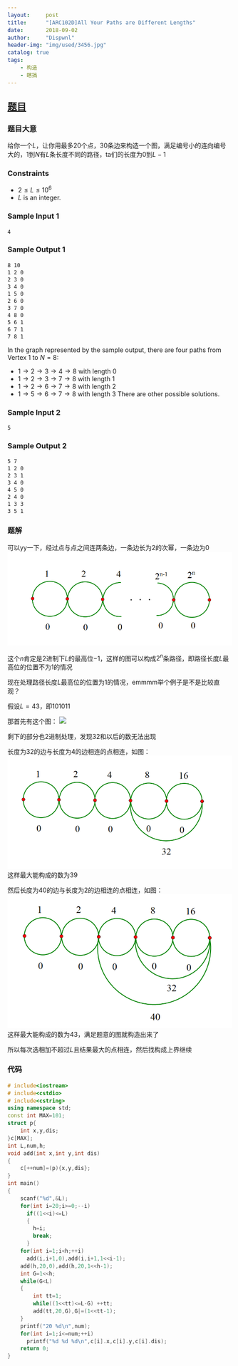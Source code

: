 ```yaml
---
layout:     post
title:      "[ARC102D]All Your Paths are Different Lengths"
date:       2018-09-02
author:     "Dispwnl"
header-img: "img/used/3456.jpg"
catalog: true
tags:
    - 构造
    - 瞎搞
---
```

## [题目](https://arc102.contest.atcoder.jp/tasks/arc102_b)
### 题目大意
给你一个$L$，让你用最多20个点，30条边来构造一个图，满足编号小的连向编号大的，$1$到$N$有$L$条长度不同的路径，ta们的长度为$0$到$L-1$

### Constraints
- $2≤L≤10^6$
- $L$ is an integer.

### Sample Input 1
```
4
```
### Sample Output 1
```
8 10
1 2 0
2 3 0
3 4 0
1 5 0
2 6 0
3 7 0
4 8 0
5 6 1
6 7 1
7 8 1
```

In the graph represented by the sample output, there are four paths from Vertex $1$ to $N=8$:

- $1 → 2 → 3 → 4 → 8$ with length $0$
- $1 → 2 → 3 → 7 → 8$ with length $1$
- $1 → 2 → 6 → 7 → 8$ with length $2$
- $1 → 5 → 6 → 7 → 8$ with length $3$
There are other possible solutions.

### Sample Input 2
```
5
```
### Sample Output 2
```
5 7
1 2 0
2 3 1
3 4 0
4 5 0
2 4 0
1 3 3
3 5 1
```
### 题解
可以yy一下，经过点与点之间连两条边，一条边长为$2$的次幂，一条边为$0$
![](/img/study/gouzaoD1.png)

这个$n$肯定是$2$进制下$L$的最高位$-1$，这样的图可以构成$2^n$条路径，即路径长度$L$最高位的位置不为$1$的情况

现在处理路径长度$L$最高位的位置为$1$的情况，emmmm举个例子是不是比较直观？

假设$L=43$，即$101011$

那首先有这个图：
![](/imgstudy/gouzaoD2.png)

剩下的部分也$2$进制处理，发现$32$和以后的数无法出现

长度为$32$的边与长度为$4$的边相连的点相连，如图：
![](/img/study/gouzaoD3.png)
这样最大能构成的数为$39$

然后长度为$40$的边与长度为$2$的边相连的点相连，如图：
![](/img/study/gouzaoD4.png)
这样最大能构成的数为$43$，满足题意的图就构造出来了

所以每次选相加不超过$L$且结果最大的点相连，然后找构成上界继续

### 代码
```c++
# include<iostream>
# include<cstdio>
# include<cstring>
using namespace std;
const int MAX=101;
struct p{
	int x,y,dis;
}c[MAX];
int L,num,h;
void add(int x,int y,int dis)
{
	c[++num]=(p){x,y,dis};
}
int main()
{
	scanf("%d",&L);
	for(int i=20;i>=0;--i)
	  if((1<<i)<=L)
	  {
	  	h=i;
	  	break;
	  }
	for(int i=1;i<h;++i)
	  add(i,i+1,0),add(i,i+1,1<<i-1);
	add(h,20,0),add(h,20,1<<h-1);
	int G=1<<h;
	while(G<L)
	{
		int tt=1;
		while((1<<tt)<=L-G) ++tt;
		add(tt,20,G),G|=(1<<tt-1);
	}
	printf("20 %d\n",num);
	for(int i=1;i<=num;++i)
	  printf("%d %d %d\n",c[i].x,c[i].y,c[i].dis);
	return 0;
}
```

